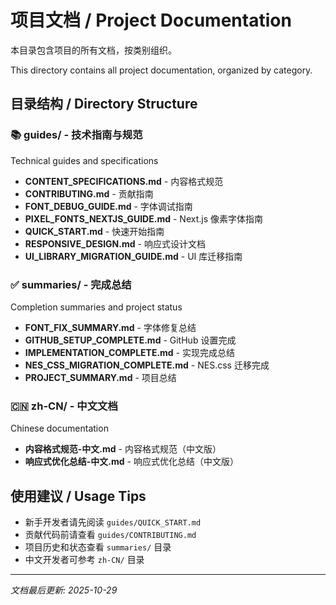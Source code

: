 # 项目文档 / Project Documentation

本目录包含项目的所有文档，按类别组织。

This directory contains all project documentation, organized by category.

## 目录结构 / Directory Structure

### 📚 guides/ - 技术指南与规范
Technical guides and specifications

- **CONTENT_SPECIFICATIONS.md** - 内容格式规范
- **CONTRIBUTING.md** - 贡献指南
- **FONT_DEBUG_GUIDE.md** - 字体调试指南
- **PIXEL_FONTS_NEXTJS_GUIDE.md** - Next.js 像素字体指南
- **QUICK_START.md** - 快速开始指南
- **RESPONSIVE_DESIGN.md** - 响应式设计文档
- **UI_LIBRARY_MIGRATION_GUIDE.md** - UI 库迁移指南

### ✅ summaries/ - 完成总结
Completion summaries and project status

- **FONT_FIX_SUMMARY.md** - 字体修复总结
- **GITHUB_SETUP_COMPLETE.md** - GitHub 设置完成
- **IMPLEMENTATION_COMPLETE.md** - 实现完成总结
- **NES_CSS_MIGRATION_COMPLETE.md** - NES.css 迁移完成
- **PROJECT_SUMMARY.md** - 项目总结

### 🇨🇳 zh-CN/ - 中文文档
Chinese documentation

- **内容格式规范-中文.md** - 内容格式规范（中文版）
- **响应式优化总结-中文.md** - 响应式优化总结（中文版）

## 使用建议 / Usage Tips

- 新手开发者请先阅读 `guides/QUICK_START.md`
- 贡献代码前请查看 `guides/CONTRIBUTING.md`
- 项目历史和状态查看 `summaries/` 目录
- 中文开发者可参考 `zh-CN/` 目录

---

*文档最后更新: 2025-10-29*

